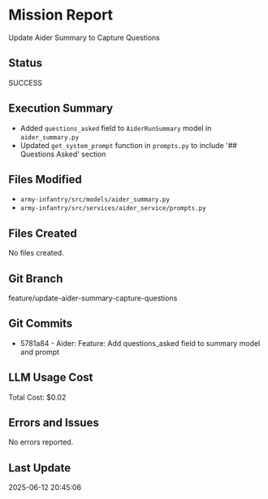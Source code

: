 # Mission Report

Update Aider Summary to Capture Questions

## Status

SUCCESS

## Execution Summary

 - Added `questions_asked` field to `AiderRunSummary` model in `aider_summary.py`
 - Updated `get_system_prompt` function in `prompts.py` to include '## Questions Asked' section

## Files Modified

- `army-infantry/src/models/aider_summary.py`
- `army-infantry/src/services/aider_service/prompts.py`

## Files Created

No files created.

## Git Branch

feature/update-aider-summary-capture-questions

## Git Commits

- 5781a84 - Aider: Feature: Add questions_asked field to summary model and
prompt

## LLM Usage Cost

Total Cost: $0.02

## Errors and Issues

No errors reported.

## Last Update
2025-06-12 20:45:06